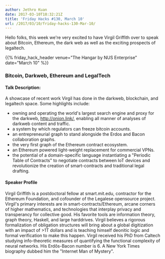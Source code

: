 ```yaml
---
author: Jethro Kuan
date: 2017-03-10T18:32:21Z
title: 'Friday Hacks #130, March 10'
url: /2017/03/10/friday-hacks-130-Mar-10/
---
```


Hello folks, this week we're very excited to have Virgil Griffith over to speak about Bitcoin, Ethereum, the dark web as well as the exciting prospects of legaltech.

{{% friday_hack_header venue="The Hangar by NUS Enterprise" date="March 10" %}}

### Bitcoin, Darkweb, Ethereum and LegalTech

#### Talk Description:
A showcase of recent work Virgil has done in the darkweb, blockchain, and legaltech space. Some highlights include:

* owning and operating the world's largest search engine and proxy for the darkweb, http://onion.link/, enabling all manner of analyses of darkweb content and traffic.
* a system by which regulators can freeze bitcoin accounts.
* an entrepreneurial graph to stand alongside the Erdos and Bacon collaboration graphs.
* the very first graph of the Ethereum contract ecosystem.
* an Ethereum powered light-weight replacement for commercial VPNs.
* the potential of a domain-specific language instantiating a "Periodic Table of Contracts" to negotiate contracts between IoT devices and revolutionize the creation of smart-contracts and traditional legal drafting.

#### Speaker Profile
Virgil Griffith is a postdoctoral fellow at smart.mit.edu, contractor for the Ethereum Foundation, and cofounder of the Legalese opensource project. Virgil's primary interests are in smart-contracts/Ethereum, arcane corners of higher mathematics, and technologies that interplay privacy and transperancy for collective good. His favorite tools are information theory, graph theory, Haskell, and large harddrives. Virgil believes a rigorous formalization of obligation structures will bring about a global digitization with an impact of >1T dollars and is teaching himself deonitic logic and formal verification to make this happen. Virgil received his PhD from Caltech studying info-theoretic measures of quantifying the functional complexity of neural networks. His Erdős-Bacon number is 6. A New York Times biography dubbed him the "Internet Man of Mystery".

